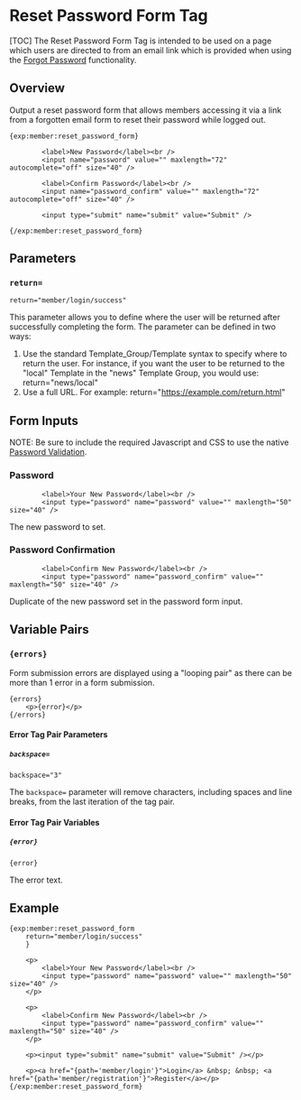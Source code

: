 <!--
    This source file is part of the open source project
    ExpressionEngine User Guide (https://github.com/ExpressionEngine/ExpressionEngine-User-Guide)

    @link      https://expressionengine.com/
    @copyright Copyright (c) 2003-2020, Packet Tide, LLC (https://packettide.com)
    @license   https://expressionengine.com/license Licensed under Apache License, Version 2.0
-->

# Reset Password Form Tag

[TOC]
The Reset Password Form Tag is intended to be used on a page which users are directed to from an email link which is provided when using the [Forgot Password](member/forgot-password.md) functionality.

## Overview

Output a reset password form that allows members accessing it via a link from a forgotten email form to reset their password while logged out.

    {exp:member:reset_password_form}

            <label>New Password</label><br />
            <input name="password" value="" maxlength="72" autocomplete="off" size="40" />

            <label>Confirm Password</label><br />
            <input name="password_confirm" value="" maxlength="72" autocomplete="off" size="40" />

			<input type="submit" name="submit" value="Submit" />

    {/exp:member:reset_password_form}

## Parameters

### `return=`

    return="member/login/success"

This parameter allows you to define where the user will be returned after successfully completing the form. The parameter can be defined in two ways:

1.  Use the standard Template_Group/Template syntax to specify where to return the user. For instance, if you want the user to be returned to the "local" Template in the "news" Template Group, you would use: return="news/local"
2.  Use a full URL. For example: return="<https://example.com/return.html>"

## Form Inputs
NOTE: Be sure to include the required Javascript and CSS to use the native [Password Validation](member/password-validation.md).

### Password

            <label>Your New Password</label><br />
            <input type="password" name="password" value="" maxlength="50" size="40" />

The new password to set.    

### Password Confirmation

            <label>Confirm New Password</label><br />
            <input type="password" name="password_confirm" value="" maxlength="50" size="40" />


Duplicate of the new password set in the password form input.


## Variable Pairs

### `{errors}`

Form submission errors are displayed using a "looping pair" as there can be more than 1 error in a form submission.

    {errors}
        <p>{error}</p>
    {/errors}

#### Error Tag Pair Parameters

##### `backspace=`

    backspace="3"

The `backspace=` parameter will remove characters, including spaces and line breaks, from the last iteration of the tag pair.

#### Error Tag Pair Variables

##### `{error}`

    {error}

The error text.



## Example

    {exp:member:reset_password_form
        return="member/login/success"
        }

        <p>
            <label>Your New Password</label><br />
            <input type="password" name="password" value="" maxlength="50" size="40" />
        </p>

        <p>
            <label>Confirm New Password</label><br />
            <input type="password" name="password_confirm" value="" maxlength="50" size="40" />
        </p>

        <p><input type="submit" name="submit" value="Submit" /></p>

        <p><a href="{path='member/login'}">Login</a> &nbsp; &nbsp; <a href="{path='member/registration'}">Register</a></p>
    {/exp:member:reset_password_form}
